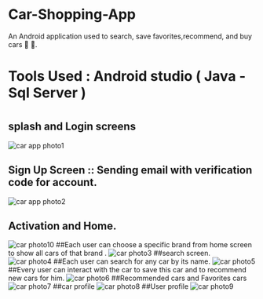 # Car-Shopping-App

 An Android application used to search, save favorites,recommend, and buy cars :car:
:red_car:.

# Tools Used : Android studio ( Java - Sql Server )
#
 ## splash and Login screens
![car app photo1](https://user-images.githubusercontent.com/71784734/115339312-c9f64300-a1a4-11eb-9eee-c0bb00ffcae4.png)
## Sign Up Screen :: Sending email  with verification code for  account.
![car app photo2](https://user-images.githubusercontent.com/71784734/115347961-5824f600-a1b2-11eb-9f6c-48052cad2ac1.png)
## Activation and Home.
![car photo10](https://user-images.githubusercontent.com/71784734/116638233-2b1cd400-a966-11eb-93ab-413cca1b5bc8.png)
##Each user can choose a specific brand from home screen to show all cars of that brand .
![car photo3](https://user-images.githubusercontent.com/71784734/116638576-e9d8f400-a966-11eb-92a9-6d7363b35dc0.png)
##search screen.
![car photo4](https://user-images.githubusercontent.com/71784734/116638774-46d4aa00-a967-11eb-9c75-6fd21e857682.png)
##Each user can search for any car by its name.
![car photo5](https://user-images.githubusercontent.com/71784734/116638906-9a46f800-a967-11eb-9bb8-9cffff3e867a.png)
##Every user can interact with the car to save this car and to recommend new cars for him.
![car photo6](https://user-images.githubusercontent.com/71784734/116639226-4b4d9280-a968-11eb-9be7-c8c0bb80ca23.png)
##Recommended cars and Favorites cars
![car photo7](https://user-images.githubusercontent.com/71784734/116639314-88198980-a968-11eb-8042-e7c12077d559.png)
##car profile
![car photo8](https://user-images.githubusercontent.com/71784734/116639380-b7c89180-a968-11eb-9056-05e784d0ac82.png)
##User profile
![car photo9](https://user-images.githubusercontent.com/71784734/116639410-cadb6180-a968-11eb-9182-761df2506355.png)



